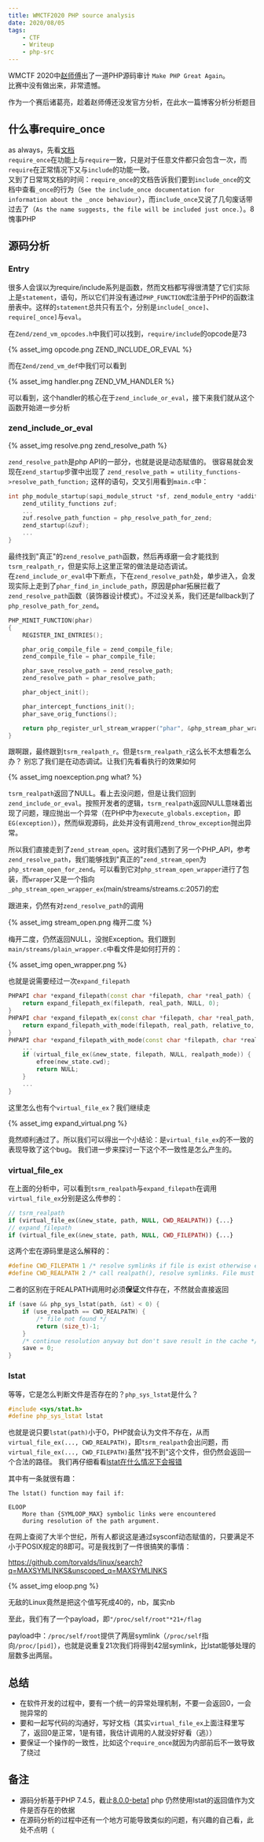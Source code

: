 ```yaml
---
title: WMCTF2020 PHP source analysis
date: 2020/08/05
tags:
    - CTF
    - Writeup
    - php-src
---
```


WMCTF 2020中[赵师傅](https://zhaoj.in)出了一道PHP源码审计 `Make PHP Great Again`。  
比赛中没有做出来，非常遗憾。

作为一个赛后诸葛亮，趁着赵师傅还没发官方分析，在此水一篇博客分析分析题目  

## 什么事require_once

as always，先看[文档](https://www.php.net/manual/en/function.require-once.php)  
`require_once`在功能上与`require`一致，只是对于任意文件都只会包含一次，而`require`在正常情况下又与`include`的功能一致。  
又到了日常骂文档的时间：`require_once`的文档告诉我们要到`include_once`的文档中查看`_once`的行为（`See the include_once documentation for information about the _once behaviour`），而`include_once`又说了几句废话带过去了（`As the name suggests, the file will be included just once.`）。8愧事PHP

## 源码分析

### Entry

很多人会误以为require/include系列是函数，然而文档都写得很清楚了它们实际上是`statement`，语句，所以它们并没有通过`PHP_FUNCTION`宏注册于PHP的函数注册表中。这样的`statement`总共只有五个，分别是`include[_once]`、`require[_once]`与`eval`。

在`Zend/zend_vm_opcodes.h`中我们可以找到，`require/include`的opcode是73

{% asset_img opcode.png ZEND_INCLUDE_OR_EVAL %}

而在`Zend/zend_vm_def`中我们可以看到

{% asset_img handler.png ZEND_VM_HANDLER %}

可以看到，这个handler的核心在于`zend_include_or_eval`，接下来我们就从这个函数开始进一步分析

### zend_include_or_eval

{% asset_img resolve.png zend_resolve_path %}

`zend_resolve_path`是php API的一部分，也就是说是动态赋值的。
很容易就会发现在`zend_startup`步骤中出现了
`zend_resolve_path = utility_functions->resolve_path_function;`
这样的语句，交叉引用看到`main.c`中：

```cpp
int php_module_startup(sapi_module_struct *sf, zend_module_entry *additional_modules, uint32_t num_additional_modules){
    zend_utility_functions zuf;
    ...
    zuf.resolve_path_function = php_resolve_path_for_zend;
    zend_startup(&zuf);
    ...
}
```

最终找到"真正"的`zend_resolve_path`函数，然后再琢磨一会才能找到`tsrm_realpath_r`，但是实际上这里正常的做法是动态调试。  
在`zend_include_or_eval`中下断点，下在`zend_resolve_path`处，单步进入，会发现实际上走到了`phar_find_in_include_path`，原因是phar拓展拦截了`zend_resolve_path`函数（装饰器设计模式）。不过没关系，我们还是fallback到了`php_resolve_path_for_zend`。  

```cpp
PHP_MINIT_FUNCTION(phar)
{
    REGISTER_INI_ENTRIES();

    phar_orig_compile_file = zend_compile_file;
    zend_compile_file = phar_compile_file;

    phar_save_resolve_path = zend_resolve_path;
    zend_resolve_path = phar_resolve_path;

    phar_object_init();

    phar_intercept_functions_init();
    phar_save_orig_functions();

    return php_register_url_stream_wrapper("phar", &php_stream_phar_wrapper);
}
```

跟啊跟，最终跟到`tsrm_realpath_r`。但是`tsrm_realpath_r`这么长不太想看怎么办？
别忘了我们是在动态调试。让我们先看看执行的效果如何

{% asset_img noexception.png what? %}

`tsrm_realpath`返回了NULL。看上去没问题，但是让我们回到`zend_include_or_eval`。按照开发者的逻辑，`tsrm_realpath`返回NULL意味着出现了问题，理应抛出一个异常（在PHP中为`execute_globals.exception`，即`EG(exception)`），然而纵观源码，此处并没有调用`zend_throw_exception`抛出异常。

所以我们直接走到了`zend_stream_open`。这时我们遇到了另一个PHP_API，参考`zend_resolve_path`，我们能够找到"真正的"`zend_stream_open`为`php_stream_open_for_zend`。可以看到它对`php_stream_open_wrapper`进行了包装，而`wrapper`又是一个指向`_php_stream_open_wrapper_ex`(main/streams/streams.c:2057)的宏

跟进来，仍然有对`zend_resolve_path`的调用

{% asset_img stream_open.png 梅开二度 %}

梅开二度，仍然返回NULL，没抛Exception。我们跟到`main/streams/plain_wrapper.c`中看文件是如何打开的：

{% asset_img open_wrapper.png %}

也就是说需要经过一次`expand_filepath`

```cpp
PHPAPI char *expand_filepath(const char *filepath, char *real_path) {
    return expand_filepath_ex(filepath, real_path, NULL, 0);
}
PHPAPI char *expand_filepath_ex(const char *filepath, char *real_path, const char *relative_to, size_t relative_to_len) {
    return expand_filepath_with_mode(filepath, real_path, relative_to, relative_to_len, CWD_FILEPATH);
}
PHPAPI char *expand_filepath_with_mode(const char *filepath, char *real_path, const char *relative_to, size_t relative_to_len, int realpath_mode) {
    ...
    if (virtual_file_ex(&new_state, filepath, NULL, realpath_mode)) {
        efree(new_state.cwd);
        return NULL;
    }
    ...
}
```

这里怎么也有个`virtual_file_ex`？我们继续走

{% asset_img expand_virtual.png %}

竟然顺利通过了。所以我们可以得出一个小结论：是`virtual_file_ex`的不一致的表现导致了这个bug。
我们进一步来探讨一下这个不一致性是怎么产生的。

### virtual_file_ex

在上面的分析中，可以看到`tsrm_realpath`与`expand_filepath`在调用`virtual_file_ex`分别是这么传参的：

```php
// tsrm_realpath
if (virtual_file_ex(&new_state, path, NULL, CWD_REALPATH)) {...}
// expand_filepath
if (virtual_file_ex(&new_state, path, NULL, CWD_FILEPATH)) {...}
```

这两个宏在源码里是这么解释的：

```cpp
#define CWD_FILEPATH 1 /* resolve symlinks if file is exist otherwise expand */
#define CWD_REALPATH 2 /* call realpath(), resolve symlinks. File must exist */
```

二者的区别在于REALPATH调用时必须**保证**文件存在，不然就会直接返回

```cpp
if (save && php_sys_lstat(path, &st) < 0) {
    if (use_realpath == CWD_REALPATH) {
        /* file not found */
        return (size_t)-1;
    }
    /* continue resolution anyway but don't save result in the cache */
    save = 0;
}
```

### lstat

等等，它是怎么判断文件是否存在的？`php_sys_lstat`是什么？

```cpp
#include <sys/stat.h>
#define php_sys_lstat lstat
```

也就是说只要`lstat(path)`小于0，PHP就会认为文件不存在，从而`virtual_file_ex(..., CWD_REALPATH)`，即`tsrm_realpath`会出问题，而`virtual_file_ex(..., CWD_FILEPATH)`虽然"找不到"这个文件，但仍然会返回一个合法的路径。
我们再仔细看看[lstat在什么情况下会报错](https://linux.die.net/man/3/lstat)

其中有一条就很有趣：

```text
The lstat() function may fail if:

ELOOP
    More than {SYMLOOP_MAX} symbolic links were encountered
    during resolution of the path argument.
```

在网上查阅了大半个世纪，所有人都说这是通过sysconf动态赋值的，只要满足不小于POSIX规定的8即可。可是我找到了一件很搞笑的事情：

https://github.com/torvalds/linux/search?q=MAXSYMLINKS&unscoped_q=MAXSYMLINKS

{% asset_img eloop.png %}

无敌的Linux竟然是把这个值写死成40的，nb，属实nb

至此，我们有了一个payload，即`"/proc/self/root"*21+/flag`

payload中：`/proc/self/root`提供了两层symlink（`/proc/self`指向`/proc/[pid]`），也就是说重复21次我们将得到42层symlink，比lstat能够处理的层数多出两层。

## 总结

* 在软件开发的过程中，要有一个统一的异常处理机制，不要一会返回0，一会抛异常的
* 要和一起写代码的沟通好，写好文档（其实`virtual_file_ex`上面注释里写了，返回0是正常，1是有错，我估计调用的人就没好好看（逃））
* 要保证一个操作的一致性，比如这个`require_once`就因为内部前后不一致导致了绕过

## 备注

* 源码分析基于PHP 7.4.5，截止[8.0.0-beta1](https://github.com/php/php-src/blob/44ad2db15fe786b07ce793624885e0c43e0af897/Zend/zend_virtual_cwd.c#L885) php 仍然使用lstat的返回值作为文件是否存在的依据
* 在源码分析的过程中还有一个地方可能导致类似的问题，有兴趣的自己看，此处不点明（
